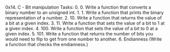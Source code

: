 0x14. C - Bit manipulation
    Tasks:
	0. 0. Write a function that converts a binary number to an unsigned int.
	1. 1. Write a function that prints the binary representation of a number.
	2. 10. Write a function that returns the value of a bit at a given index.
	3. 11. Write a function that sets the value of a bit to 1 at a given index.
	4. 100. Write a function that sets the value of a bit to 0 at a given index.
	5. 101. Write a function that returns the number of bits you would need to flip to get from one number to another.
	6. Endianness (Write a function that checks the endianness.)
	
